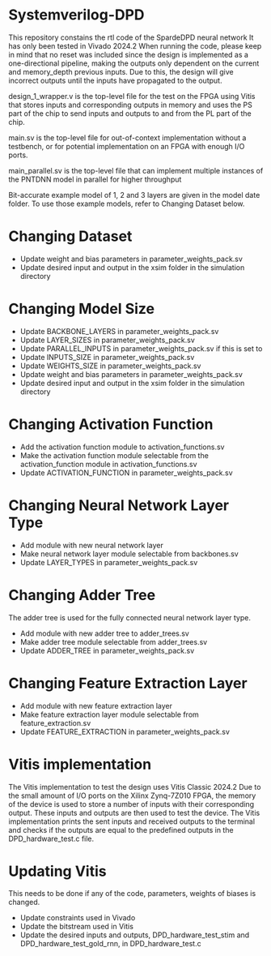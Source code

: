 ﻿# Systemverilog-DPD
This repository constains the rtl code of the SpardeDPD neural network
It has only been tested in Vivado 2024.2
When running the code, please keep in mind that no reset was included since the design is implemented as a one-directional pipeline, making the outputs only dependent on the current and memory_depth previous inputs.
Due to this, the design will give incorrect outputs until the inputs have propagated to the output.

design_1_wrapper.v is the top-level file for the test on the FPGA using Vitis that stores inputs and corresponding outputs in memory and uses the PS part of the chip to send inputs and outputs to and from the PL part of the chip.

main.sv is the top-level file for out-of-context implementation without a testbench, or for potential implementation on an FPGA with enough I/O ports.

main_parallel.sv is the top-level file that can implement multiple instances of the PNTDNN model in parallel for higher throughput

Bit-accurate example model of 1, 2 and 3 layers are given in the model date folder.
To use those example models, refer to Changing Dataset below.

# Changing Dataset
- Update weight and bias parameters in parameter_weights_pack.sv
- Update desired input and output in the xsim folder in the simulation directory
# Changing Model Size
- Update BACKBONE_LAYERS in parameter_weights_pack.sv
- Update LAYER_SIZES in parameter_weights_pack.sv
- Update PARALLEL_INPUTS in parameter_weights_pack.sv if this is set to 
- Update INPUTS_SIZE in parameter_weights_pack.sv
- Update WEIGHTS_SIZE in parameter_weights_pack.sv
- Update weight and bias parameters in parameter_weights_pack.sv
- Update desired input and output in the xsim folder in the simulation directory
# Changing Activation Function
- Add the activation function module to activation_functions.sv
- Make the activation function module selectable from the activation_function module in activation_functions.sv
- Update ACTIVATION_FUNCTION in parameter_weights_pack.sv
# Changing Neural Network Layer Type
- Add module with new neural network layer
- Make neural network layer module selectable from backbones.sv
- Update LAYER_TYPES in parameter_weights_pack.sv
# Changing Adder Tree
The adder tree is used for the fully connected neural network layer type.
- Add module with new adder tree to adder_trees.sv
- Make adder tree module selectable from adder_trees.sv
- Update ADDER_TREE in parameter_weights_pack.sv
# Changing Feature Extraction Layer
- Add module with new feature extraction layer
- Make feature extraction layer module selectable from feature_extraction.sv
- Update FEATURE_EXTRACTION in parameter_weights_pack.sv

# Vitis implementation
The Vitis implementation to test the design uses Vitis Classic 2024.2
Due to the small amount of I/O ports on the Xilinx Zynq-7Z010 FPGA, the memory of the device is used to store a number of inputs with their corresponding output. These inputs and outputs are then used to test the device.
The Vitis implementation prints the sent inputs and received outputs to the terminal and checks if the outputs are equal to the predefined outputs in the DPD_hardware_test.c file.
# Updating Vitis
This needs to be done if any of the code, parameters, weights of biases is changed.
- Update constraints used in Vivado
- Update the bitstream used in Vitis
- Update the desired inputs and outputs, DPD_hardware_test_stim and DPD_hardware_test_gold_rnn, in DPD_hardware_test.c

